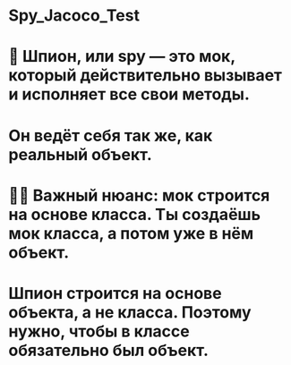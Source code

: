 # Spy_Jacoco_Test
# 🦹 Шпион, или spy — это мок, который действительно вызывает и исполняет все свои методы. 
# Он ведёт себя так же, как реальный объект.
# ☝🏻 Важный нюанс: мок строится на основе класса. Ты создаёшь мок класса, а потом уже в нём объект. 
# Шпион строится на основе объекта, а не класса. Поэтому нужно, чтобы в классе обязательно был объект.
